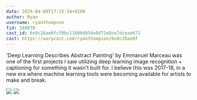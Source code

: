 ```yaml
---
date: 2024-04-09T17:15:54+0200
author: Ryan
username: ryanthompson
fid: 340870
cast_id: 0x0c2bae8fcf0bc11b004954e0d71e0ce7dceae671
cast: https://warpcast.com/ryanthompson/0x0c2bae8f
---
```

'Deep Learning Describes Abstract Painting' by Emmanuel Marceau was one of the first projects I saw utilizing deep learning image recognition + captioning for something it wasn't built for. I believe this was 2017-18, in a new era where machine learning tools were becoming available for artists to make and break.  

![](https://res.cloudinary.com/merkle-manufactory/image/fetch/c_fill,f_jpg/https%3A%2F%2Fi.imgur.com%2Fs3lZQ1h.jpg)
![](https://res.cloudinary.com/merkle-manufactory/image/fetch/c_fill,f_jpg/https%3A%2F%2Fi.imgur.com%2FAlyDKMq.jpg)